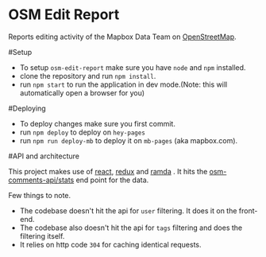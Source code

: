 # OSM Edit Report

Reports editing activity of the Mapbox Data Team on [OpenStreetMap](http://www.openstreetmap.org/).


#Setup

- To setup `osm-edit-report` make sure you have `node` and `npm` installed.
- clone the repository and run `npm install`.
- run `npm start` to run the application in dev mode.(Note: this will automatically open a browser for you)


#Deploying
- To deploy changes make sure you first commit.
- run `npm deploy` to deploy on `hey-pages`
- run `npm run deploy-mb` to deploy it on `mb-pages` (aka mapbox.com).

#API and architecture

This project makes use of [react](https://facebook.github.io/react/), [redux](http://redux.js.org/docs/basics/UsageWithReact.html) and [ramda](http://ramdajs.com) . It hits the [osm-comments-api/stats](https://github.com/mapbox/osm-comments-api/blob/master/API.md) end point for the data.


Few things to note.
- The codebase doesn't hit the api for `user` filtering. It does it on the front-end.
- The codebase also doesn't hit the api for `tags` filtering and does the filtering itself.
- It relies on http code `304` for caching identical requests.

